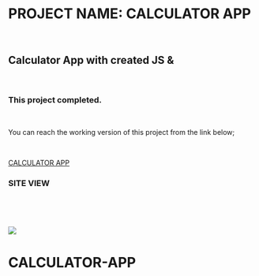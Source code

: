 <h1> PROJECT NAME: CALCULATOR APP </h1>  </br>

<h2> Calculator App with created JS & </h2>  </br>

<h3> This project completed. </h3>  </br>

<p> You can reach the working version of this project from the link below; </p>  </br>

<a href='https://cosmic-transformer-hb140922.netlify.app/'  > CALCULATOR APP </a> </br>

<h3> SITE VIEW </h3> </br>

[](./src/CalculatorApp-screen.png) </br>

![](./src/calculator-app-screen.gif) </br>
# CALCULATOR-APP
